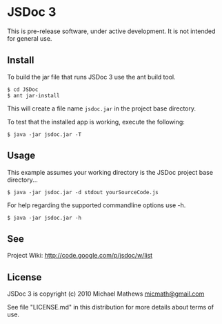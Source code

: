 JSDoc 3
=======

This is pre-release software, under active development. It is not
intended for general use.

Install
-------

To build the jar file that runs JSDoc 3 use the ant build tool.

    $ cd JSDoc
    $ ant jar-install

This will create a file name `jsdoc.jar` in the project base
directory.

To test that the installed app is working, execute the following:

	$ java -jar jsdoc.jar -T

Usage
-----

This example assumes your working directory is the JSDoc project
base directory...

    $ java -jar jsdoc.jar -d stdout yourSourceCode.js

For help regarding the supported commandline options use -h.

	$ java -jar jsdoc.jar -h

See
---

Project Wiki: <http://code.google.com/p/jsdoc/w/list>

License
-------

JSDoc 3 is copyright (c) 2010 Michael Mathews <micmath@gmail.com>

See file "LICENSE.md" in this distribution for more details about
terms of use.